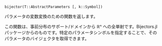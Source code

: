 ```
bijector(T::AbstractParameters [, k::Symbol])
```

パラメータの変数変換のための関数を返します。

この関数は、事前分布のサポート/ドメインから ℝⁿ への全単射です。Bijectors.jl パッケージからのものです。特定のパラメータシンボルを指定することで、そのパラメータのバイジェクタを取得できます。

